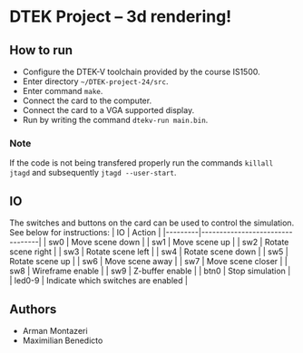# DTEK Project – 3d rendering!

## How to run
* Configure the DTEK-V toolchain provided by the course IS1500.
* Enter directory ```~/DTEK-project-24/src```.
* Enter command ```make```.
* Connect the card to the computer.
* Connect the card to a VGA supported display.
* Run by writing the command ```dtekv-run main.bin```.

### Note
If the code is not being transfered properly run the commands ```killall jtagd``` and subsequently ```jtagd --user-start```.

## IO

The switches and buttons on the card can be used to control the simulation. See below for instructions:
| IO      | Action                          |
|---------|---------------------------------|
| sw0     | Move scene down                 |
| sw1     | Move scene up                   |
| sw2     | Rotate scene right              |
| sw3     | Rotate scene left               |
| sw4     | Rotate scene down               |
| sw5     | Rotate scene up                 |
| sw6     | Move scene away                 |
| sw7     | Move scene closer               |
| sw8     | Wireframe enable                |
| sw9     | Z-buffer enable                 |
| btn0    | Stop simulation                 |
| led0-9  | Indicate which switches are enabled |

## Authors
* Arman Montazeri
* Maximilian Benedicto
